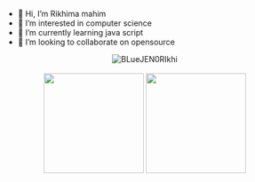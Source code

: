 - 👋 Hi, I’m Rikhima mahim
- 👀 I’m interested in computer science
- 🌱 I’m currently learning java script
- 💞️ I’m looking to collaborate on opensource


<p align="center">
  <img align="center" src="https://github-readme-streak-stats.herokuapp.com/?user=BLueJEN0RIkhi&" alt="BLueJEN0RIkhi" /><br><br>
  <img height="180em" src="https://github-readme-stats.vercel.app/api?username=BLueJEN0RIkhi&show_icons=true&count_private=true&theme=merko&text_color=c9cacc&icon_color=2bbc8a&bg_color=1d1f21" />
  <img height="180em" src="https://github-readme-stats.vercel.app/api/top-langs/?layout=compact&username=BLueJEN0RIkhi&theme=merko&text_color=c9cacc&icon_color=2bbc8a&bg_color=1d1f21" />
  </p>     

<!---
BLueJEN0RIkhi/BLueJEN0RIkhi is a ✨ special ✨ repository because its `README.md` (this file) appears on your GitHub profile.
You can click the Preview link to take a look at your changes.
--->
